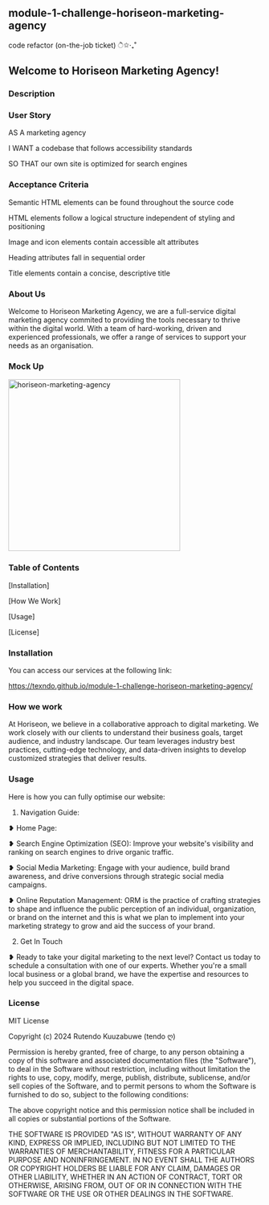 ## module-1-challenge-horiseon-marketing-agency ##
code refactor (on-the-job ticket) ੈ✩‧₊˚

## Welcome to Horiseon Marketing Agency! ##


### Description ###


### User Story ###

AS A marketing agency

I WANT a codebase that follows accessibility standards

SO THAT our own site is optimized for search engines


### Acceptance Criteria ###

Semantic HTML elements can be found throughout the source code

HTML elements follow a logical structure independent of styling and positioning

Image and icon elements contain accessible alt attributes

Heading attributes fall in sequential order

Title elements contain a concise, descriptive title


### About Us ###

Welcome to Horiseon Marketing Agency, we are a full-service digital marketing agency commited to providing the tools necessary to thrive within the digital world. With a team of hard-working, driven and experienced professionals, we offer a range of services to support your needs as an organisation. 

### Mock Up ###

<img width="342" alt="horiseon-marketing-agency" src="https://github.com/texndo/module-1-challenge-horiseon-marketing-agency/assets/151543445/c9aa2d84-e4fb-4b31-9c19-4172bc626a8a">

### Table of Contents ###

[Installation] 

[How We Work]

[Usage]

[License]


### Installation ###

You can access our services at the following link:

https://texndo.github.io/module-1-challenge-horiseon-marketing-agency/ 

### How we work ###

At Horiseon, we believe in a collaborative approach to digital marketing. We work closely with our clients to understand their business goals, target audience, and industry landscape. Our team leverages industry best practices, cutting-edge technology, and data-driven insights to develop customized strategies that deliver results.


### Usage ###

Here is how you can fully optimise our website: 

1. Navigation Guide:

❥   Home Page: 

❥ Search Engine Optimization (SEO): Improve your website's visibility and ranking on search engines to drive organic traffic.

❥ Social Media Marketing: Engage with your audience, build brand awareness, and drive conversions through strategic social media campaigns.

❥ Online Reputation Management: ORM is the practice of crafting strategies to shape and influence the public perception of an individual, organization, or brand on the internet and this is what we plan to implement into your marketing strategy to grow and aid the success of your brand.  

2. Get In Touch

❥ Ready to take your digital marketing to the next level? Contact us today to schedule a consultation with one of our experts. Whether you're a small local business or a global brand, we have the expertise and resources to help you succeed in the digital space.


### License ###


MIT License

Copyright (c) 2024 Rutendo Kuuzabuwe (tendo ღ)

Permission is hereby granted, free of charge, to any person obtaining a copy
of this software and associated documentation files (the "Software"), to deal
in the Software without restriction, including without limitation the rights
to use, copy, modify, merge, publish, distribute, sublicense, and/or sell
copies of the Software, and to permit persons to whom the Software is
furnished to do so, subject to the following conditions:

The above copyright notice and this permission notice shall be included in all
copies or substantial portions of the Software.

THE SOFTWARE IS PROVIDED "AS IS", WITHOUT WARRANTY OF ANY KIND, EXPRESS OR
IMPLIED, INCLUDING BUT NOT LIMITED TO THE WARRANTIES OF MERCHANTABILITY,
FITNESS FOR A PARTICULAR PURPOSE AND NONINFRINGEMENT. IN NO EVENT SHALL THE
AUTHORS OR COPYRIGHT HOLDERS BE LIABLE FOR ANY CLAIM, DAMAGES OR OTHER
LIABILITY, WHETHER IN AN ACTION OF CONTRACT, TORT OR OTHERWISE, ARISING FROM,
OUT OF OR IN CONNECTION WITH THE SOFTWARE OR THE USE OR OTHER DEALINGS IN THE
SOFTWARE.
